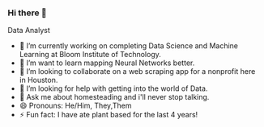### Hi there 👋

Data Analyst

- 🔭 I’m currently working on completing Data Science and Machine Learning at Bloom Institute of Technology.
- 🌱 I’m want to learn mapping Neural Networks better.
- 👯 I’m looking to collaborate on a web scraping app for a nonprofit here in Houston.
- 🤔 I’m looking for help with getting into the world of Data.
- 💬 Ask me about homesteading and i'll never stop talking.
- 😄 Pronouns: He/Him, They,Them
- ⚡ Fun fact: I have ate plant based for the last 4 years!

<!--
**rodricobsanchez/rodricobsanchez** is a ✨ _special_ ✨ repository because its `README.md` (this file) appears on your GitHub profile.
-->
